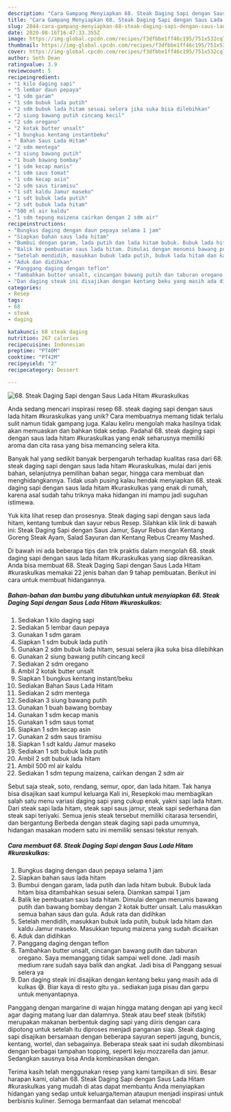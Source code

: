 ```yaml
---
description: "Cara Gampang Menyiapkan 68. Steak Daging Sapi dengan Saus Lada Hitam #kuraskulkas Anti Gagal"
title: "Cara Gampang Menyiapkan 68. Steak Daging Sapi dengan Saus Lada Hitam #kuraskulkas Anti Gagal"
slug: 2844-cara-gampang-menyiapkan-68-steak-daging-sapi-dengan-saus-lada-hitam-kuraskulkas-anti-gagal
date: 2020-08-16T16:47:33.355Z
image: https://img-global.cpcdn.com/recipes/f3dfbbe1ff46c195/751x532cq70/68-steak-daging-sapi-dengan-saus-lada-hitam-kuraskulkas-foto-resep-utama.jpg
thumbnail: https://img-global.cpcdn.com/recipes/f3dfbbe1ff46c195/751x532cq70/68-steak-daging-sapi-dengan-saus-lada-hitam-kuraskulkas-foto-resep-utama.jpg
cover: https://img-global.cpcdn.com/recipes/f3dfbbe1ff46c195/751x532cq70/68-steak-daging-sapi-dengan-saus-lada-hitam-kuraskulkas-foto-resep-utama.jpg
author: Seth Dean
ratingvalue: 3.9
reviewcount: 5
recipeingredient:
- "1 kilo daging sapi"
- "5 lembar daun pepaya"
- "1 sdm garam"
- "1 sdm bubuk lada putih"
- "2 sdm bubuk lada hitam sesuai selera jika suka bisa dilebihkan"
- "2 siung bawang putih cincang kecil"
- "2 sdm oregano"
- "2 kotak butter unsalt"
- "1 bungkus kentang instantbeku"
- " Bahan Saus Lada Hitam"
- "2 sdm mentega"
- "3 siung bawang putih"
- "1 buah bawang bombay"
- "1 sdm kecap manis"
- "1 sdm saus tomat"
- "1 sdm kecap asin"
- "2 sdm saus tiramisu"
- "1 sdt kaldu Jamur maseko"
- "1 sdt bubuk lada putih"
- "2 sdt bubuk lada hitam"
- "500 ml air kaldu"
- "1 sdm tepung maizena cairkan dengan 2 sdm air"
recipeinstructions:
- "Bungkus daging dengan daun pepaya selama 1 jam"
- "Siapkan bahan saus lada hitam"
- "Bumbui dengan garam, lada putih dan lada hitam bubuk. Bubuk lada hitam bisa ditambahkan sesuai selera. Diamkan sampai 1 jam"
- "Balik ke pembuatan saus lada hitam. Dimulai dengan menumis bawang putih dan bawang bombay dengan 2 kotak butter unsalt. Lalu masukkan semua bahan saus dan gula. Aduk rata dan didihkan"
- "Setelah mendidih, masukkan bubuk lada putih, bubuk lada hitam dan kaldu Jamur maseko. Masukkan tepung maizena yang sudah dicairkan"
- "Aduk dan didihkan"
- "Panggang daging dengan teflon"
- "Tambahkan butter unsalt, cincangan bawang putih dan taburan oregano. Saya memanggang tidak sampai well done. Jadi masih medium rare sudah saya balik dan angkat. Jadi bisa di Panggang sesuai selera ya"
- "Dan daging steak ini disajikan dengan kentang beku yang masih ada di kulkas 😅. Biar kaya di resto gitu ya.. sediakan juga pisau dan garpu untuk menyantapnya."
categories:
- Resep
tags:
- 68
- steak
- daging

katakunci: 68 steak daging 
nutrition: 267 calories
recipecuisine: Indonesian
preptime: "PT40M"
cooktime: "PT42M"
recipeyield: "2"
recipecategory: Dessert

---
```



![68. Steak Daging Sapi dengan Saus Lada Hitam #kuraskulkas](https://img-global.cpcdn.com/recipes/f3dfbbe1ff46c195/751x532cq70/68-steak-daging-sapi-dengan-saus-lada-hitam-kuraskulkas-foto-resep-utama.jpg)

Anda sedang mencari inspirasi resep 68. steak daging sapi dengan saus lada hitam #kuraskulkas yang unik? Cara membuatnya memang tidak terlalu sulit namun tidak gampang juga. Kalau keliru mengolah maka hasilnya tidak akan memuaskan dan bahkan tidak sedap. Padahal 68. steak daging sapi dengan saus lada hitam #kuraskulkas yang enak seharusnya memiliki aroma dan cita rasa yang bisa memancing selera kita.

Banyak hal yang sedikit banyak berpengaruh terhadap kualitas rasa dari 68. steak daging sapi dengan saus lada hitam #kuraskulkas, mulai dari jenis bahan, selanjutnya pemilihan bahan segar, hingga cara membuat dan menghidangkannya. Tidak usah pusing kalau hendak menyiapkan 68. steak daging sapi dengan saus lada hitam #kuraskulkas yang enak di rumah, karena asal sudah tahu triknya maka hidangan ini mampu jadi suguhan istimewa.

Yuk kita lihat resep dan prosesnya. Steak daging sapi dengan saus lada hitam, kentang tumbuk dan sayur rebus Resep. Silahkan klik link di bawah ini: Steak Daging Sapi dengan Saus Jamur, Sayur Rebus dan Kentang Goreng Steak Ayam, Salad Sayuran dan Kentang Rebus Creamy Mashed.


Di bawah ini ada beberapa tips dan trik praktis dalam mengolah 68. steak daging sapi dengan saus lada hitam #kuraskulkas yang siap dikreasikan. Anda bisa membuat 68. Steak Daging Sapi dengan Saus Lada Hitam #kuraskulkas memakai 22 jenis bahan dan 9 tahap pembuatan. Berikut ini cara untuk membuat hidangannya.

<!--inarticleads1-->

##### Bahan-bahan dan bumbu yang dibutuhkan untuk menyiapkan 68. Steak Daging Sapi dengan Saus Lada Hitam #kuraskulkas:

1. Sediakan 1 kilo daging sapi
1. Sediakan 5 lembar daun pepaya
1. Gunakan 1 sdm garam
1. Siapkan 1 sdm bubuk lada putih
1. Gunakan 2 sdm bubuk lada hitam, sesuai selera jika suka bisa dilebihkan
1. Gunakan 2 siung bawang putih cincang kecil
1. Sediakan 2 sdm oregano
1. Ambil 2 kotak butter unsalt
1. Siapkan 1 bungkus kentang instant/beku
1. Sediakan  Bahan Saus Lada Hitam
1. Sediakan 2 sdm mentega
1. Sediakan 3 siung bawang putih
1. Gunakan 1 buah bawang bombay
1. Gunakan 1 sdm kecap manis
1. Gunakan 1 sdm saus tomat
1. Siapkan 1 sdm kecap asin
1. Gunakan 2 sdm saus tiramisu
1. Siapkan 1 sdt kaldu Jamur maseko
1. Sediakan 1 sdt bubuk lada putih
1. Ambil 2 sdt bubuk lada hitam
1. Ambil 500 ml air kaldu
1. Sediakan 1 sdm tepung maizena, cairkan dengan 2 sdm air


Sebut saja steak, soto, rendang, semur, opor, dan lada hitam. Tak hanya bisa disajikan saat kumpul keluarga Kali ini, Resepkoki mau membagikan salah satu menu variasi daging sapi yang cukup enak, yakni sapi lada hitam. Dari steak sapi lada hitam, steak sapi saus jamur, steak sapi sederhana dan steak sapi teriyaki. Semua jenis steak tersebut memiliki citarasa tersendiri, dan bergantung Berbeda dengan steak daging sapi pada umumnya, hidangan masakan modern satu ini memiliki sensasi tekstur renyah. 

<!--inarticleads2-->

##### Cara membuat 68. Steak Daging Sapi dengan Saus Lada Hitam #kuraskulkas:

1. Bungkus daging dengan daun pepaya selama 1 jam
1. Siapkan bahan saus lada hitam
1. Bumbui dengan garam, lada putih dan lada hitam bubuk. Bubuk lada hitam bisa ditambahkan sesuai selera. Diamkan sampai 1 jam
1. Balik ke pembuatan saus lada hitam. Dimulai dengan menumis bawang putih dan bawang bombay dengan 2 kotak butter unsalt. Lalu masukkan semua bahan saus dan gula. Aduk rata dan didihkan
1. Setelah mendidih, masukkan bubuk lada putih, bubuk lada hitam dan kaldu Jamur maseko. Masukkan tepung maizena yang sudah dicairkan
1. Aduk dan didihkan
1. Panggang daging dengan teflon
1. Tambahkan butter unsalt, cincangan bawang putih dan taburan oregano. Saya memanggang tidak sampai well done. Jadi masih medium rare sudah saya balik dan angkat. Jadi bisa di Panggang sesuai selera ya
1. Dan daging steak ini disajikan dengan kentang beku yang masih ada di kulkas 😅. Biar kaya di resto gitu ya.. sediakan juga pisau dan garpu untuk menyantapnya.


Panggang dengan margarine di wajan hingga matang dengan api yang kecil agar daging matang luar dan dalamnya. Steak atau beef steak (bifstik) merupakan makanan berbentuk daging sapi yang diiris dengan cara dipotong untuk setelah itu diproses menjadi panganan siap. Steak daging sapi disajikan bersamaan dengan beberapa sayuran seperti jagung, buncis, kentang, wortel, dan sebagainya. Beberapa steak saat ini sudah dikombinasi dengan berbagai tampahan topping, seperti keju mozzarella dan jamur. Sedangkan sausnya bisa Anda kombinasikan dengan. 

Terima kasih telah menggunakan resep yang kami tampilkan di sini. Besar harapan kami, olahan 68. Steak Daging Sapi dengan Saus Lada Hitam #kuraskulkas yang mudah di atas dapat membantu Anda menyiapkan hidangan yang sedap untuk keluarga/teman ataupun menjadi inspirasi untuk berbisnis kuliner. Semoga bermanfaat dan selamat mencoba!
